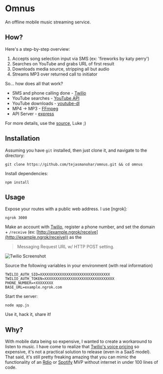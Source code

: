 # Omnus

An offline mobile music streaming service.


## How?

Here's a step-by-step overview:

1. Accepts song selection input via SMS (ex: 'fireworks by katy perry')
2. Searches on YouTube and grabs URL of first result
3. Downloads media source, stripping all but audio
4. Streams MP3 over returned call to initiator

So... how does all that work?

* SMS and phone calling done - [Twilio]
* YouTube searches - [YouTube API]
* YouTube downloads - [youtube-dl] 
* MP4 -> MP3 - [FFmpeg]
* API Server - [express]

For more details, use the [source], Luke ;)


## Installation

Assuming you have `git` installed, then just clone it, and navigate to the directory:

    git clone https://github.com/tejasmanohar/omnus.git && cd omnus

Install dependencies:

    npm install


## Usage

Expose your routes with a public web address. I use [ngrok]:

    ngrok 3000

Make an account with [Twilio], register a phone number, and set the domain + `/receive` (ex: [http://example.ngrok/receive](http://example.ngrok/receive)) as the
> Messaging Request URL w/ HTTP POST setting.

![Twilio Screenshot](http://i.imgur.com/3XPeI4T.png)

Source the following variables in your environment (with real information)

    TWILIO_AUTH_SID=XXXXXXXXXXXXXXXXXXXXXXXXXXXXXXXX
    TWILIO_AUTH_TOKEN=XXXXXXXXXXXXXXXXXXXXXXXXXXXXXXXX
    PHONE_NUMBER=+XXXXXXXX
    BASE_URL=example.ngrok.com

Start the server:

    node app.js

Use it, hack it, share it!


## Why?

With mobile data being so expensive, I wanted to create a workaround to listen to music. I have come to realize that [Twilio's voice pricing] so expensive, it's not a practical solution to release (even in a SaaS model). That said, it's still pretty freaking amazing that you can mimic the functionality of an [Rdio](http://www.rdio.com/home/en-us/) or [Spotify](https://www.spotify.com/us/) MVP without internet in under 100 lines of code.


[Twilio]: https://www.twilio.com
[YouTube API]: https://developers.google.com/youtube/v3/docs
[youtube-dl]: http://rg3.github.io/youtube-dl
[FFmpeg]: https://www.ffmpeg.org
[express]: http://expressjs.com
[source]: https://github.com/tejasmanohar/omnus/blob/master/app.js
[Twilio's voice pricing]: https://www.twilio.com/voice/pricing
